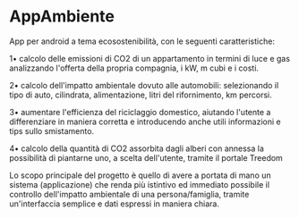 # AppAmbiente

App per android a tema ecosostenibilità, con le seguenti caratteristiche:

1• calcolo delle emissioni di CO2 di un appartamento in termini di luce e gas analizzando l'offerta della propria compagnia, i kW, m cubi e i costi.

2• calcolo dell'impatto ambientale dovuto alle automobili: selezionando il tipo di auto, cilindrata, alimentazione, litri del rifornimento, km percorsi.

3• aumentare l'efficienza del riciclaggio domestico, aiutando l'utente a differenziare in maniera corretta e introducendo anche utili informazioni e tips sullo smistamento.

4• calcolo della quantità di CO2 assorbita dagli alberi con annessa la possibilità di piantarne uno, a scelta dell'utente, tramite il portale Treedom

Lo scopo principale del progetto è quello di avere a portata di mano un sistema (applicazione) che renda più istintivo ed immediato possibile il controllo dell'impatto ambientale di una persona/famiglia, tramite un'interfaccia semplice e dati espressi in maniera chiara.
